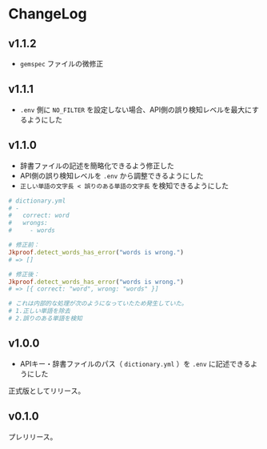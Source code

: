 # ChangeLog

## v1.1.2
- `gemspec` ファイルの微修正

## v1.1.1
- `.env` 側に `NO_FILTER` を設定しない場合、API側の誤り検知レベルを最大にするようにした

## v1.1.0

- 辞書ファイルの記述を簡略化できるよう修正した
- API側の誤り検知レベルを `.env` から調整できるようにした
- `正しい単語の文字長 < 誤りのある単語の文字長` を検知できるようにした

```ruby
# dictionary.yml
# -
#   correct: word
#   wrongs:
#     - words

# 修正前：
Jkproof.detect_words_has_error("words is wrong.")
# => []

# 修正後：
Jkproof.detect_words_has_error("words is wrong.")
# => [{ correct: "word", wrong: "words" }]

# これは内部的な処理が次のようになっていたため発生していた。
# 1.正しい単語を除去
# 2.誤りのある単語を検知
```

## v1.0.0

- APIキー・辞書ファイルのパス（ `dictionary.yml` ）を `.env` に記述できるようにした 

正式版としてリリース。

## v0.1.0
プレリリース。

